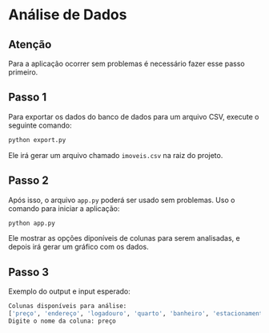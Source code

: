 # Análise de Dados

## Atenção
Para a aplicação ocorrer sem problemas é necessário fazer esse passo primeiro.


## Passo 1
Para exportar os dados do banco de dados para um arquivo CSV, execute o seguinte comando:

```bash
python export.py
```

Ele irá gerar um arquivo chamado `imoveis.csv` na raiz do projeto.

## Passo 2
Após isso, o arquivo `app.py` poderá ser usado sem problemas. Uso o comando para iniciar a aplicação:

```bash
python app.py
```

Ele mostrar as opções diponíveis de colunas para serem analisadas, e depois irá gerar um gráfico com os dados.

## Passo 3

Exemplo do output e input esperado:

```bash
Colunas disponíveis para análise:
['preço', 'endereço', 'logadouro', 'quarto', 'banheiro', 'estacionamento']
Digite o nome da coluna: preço
```
